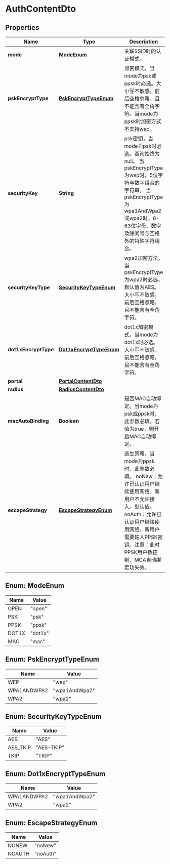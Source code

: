 
# AuthContentDto

## Properties
Name | Type | Description | Notes
------------ | ------------- | ------------- | -------------
**mode** | [**ModeEnum**](#ModeEnum) | 关联SSID时的认证模式。 | 
**pskEncryptType** | [**PskEncryptTypeEnum**](#PskEncryptTypeEnum) | 加密模式，当mode为psk或ppsk时必选。大小写不敏感，前后空格忽略，且不能含有全角字符。当mode为ppsk时加密方式不支持wep。 |  [optional]
**securityKey** | **String** | psk密钥，当mode为psk时必选。查询始终为null。 当pskEncryptType为wep时，5位字符与数字组合的字符串。 当pskEncryptType为wpa1AndWpa2或wpa2时，8-63位字母、数字及除问号与空格外的特殊字符组合。 |  [optional]
**securityKeyType** | [**SecurityKeyTypeEnum**](#SecurityKeyTypeEnum) | wpa2加密方法，当pskEncryptType为wpa2时必选，默认值为AES。大小写不敏感，前后空格忽略，且不能含有全角字符。 |  [optional]
**dot1xEncryptType** | [**Dot1xEncryptTypeEnum**](#Dot1xEncryptTypeEnum) | dot1x加密模式，当mode为dot1x时必选。大小写不敏感，前后空格忽略，且不能含有全角字符。 |  [optional]
**portal** | [**PortalContentDto**](PortalContentDto.md) |  |  [optional]
**radius** | [**RadiusContentDto**](RadiusContentDto.md) |  |  [optional]
**macAutoBinding** | **Boolean** | 是否MAC自动绑定。当mode为psk或ppsk时，此参数必填。若值为true，则开启MAC自动绑定。 |  [optional]
**escapeStrategy** | [**EscapeStrategyEnum**](#EscapeStrategyEnum) | 逃生策略。当mode为ppsk时，此参数必填。 noNew：允许已认证用户继续使用网络，新用户不允许接入。默认值。 noAuth：允许已认证用户继续使用网络，新用户需要输入PPSK密钥。注意：此时PPSK用户数控制、MCA自动绑定功失效。  |  [optional]


<a name="ModeEnum"></a>
## Enum: ModeEnum
Name | Value
---- | -----
OPEN | &quot;open&quot;
PSK | &quot;psk&quot;
PPSK | &quot;ppsk&quot;
DOT1X | &quot;dot1x&quot;
MAC | &quot;mac&quot;


<a name="PskEncryptTypeEnum"></a>
## Enum: PskEncryptTypeEnum
Name | Value
---- | -----
WEP | &quot;wep&quot;
WPA1ANDWPA2 | &quot;wpa1AndWpa2&quot;
WPA2 | &quot;wpa2&quot;


<a name="SecurityKeyTypeEnum"></a>
## Enum: SecurityKeyTypeEnum
Name | Value
---- | -----
AES | &quot;AES&quot;
AES_TKIP | &quot;AES-TKIP&quot;
TKIP | &quot;TKIP&quot;


<a name="Dot1xEncryptTypeEnum"></a>
## Enum: Dot1xEncryptTypeEnum
Name | Value
---- | -----
WPA1ANDWPA2 | &quot;wpa1AndWpa2&quot;
WPA2 | &quot;wpa2&quot;


<a name="EscapeStrategyEnum"></a>
## Enum: EscapeStrategyEnum
Name | Value
---- | -----
NONEW | &quot;noNew&quot;
NOAUTH | &quot;noAuth&quot;



